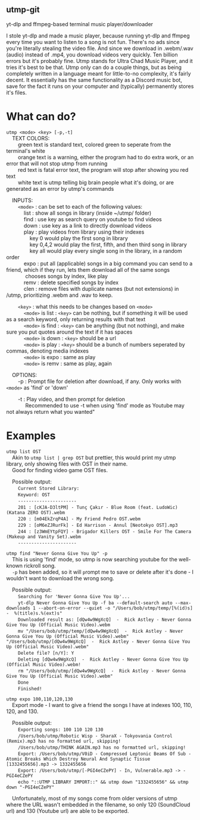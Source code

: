 ## utmp-git
yt-dlp and ffmpeg-based terminal music player/downloader

I stole yt-dlp and made a music player, because running yt-dlp and ffmpeg every time you want to listen to a song is not fun.
There's no ads since you're literally stealing the video file.
And since we download in .webm/.wav (audio) instead of .mp4, you download videos very quickly.
Ten billion errors but it's probably fine.
Utmp stands for Ultra Chad Music Player, and it tries it's best to be that.
Utmp only can do a couple things, but as being completely written in a language meant for little-to-no complexity, it's fairly decent.
It essentially has the same functionality as a Discord music bot, save for the fact it runs on your computer and (typically) permanently stores it's files.

# What can do?  
`utmp <mode> <key> [-p,-t]`  
&nbsp;&nbsp;&nbsp;&nbsp;TEXT COLORS:  
&nbsp;&nbsp;&nbsp;&nbsp;&nbsp;&nbsp;&nbsp;&nbsp;green text is standard text, colored green to seperate from the terminal's white  
&nbsp;&nbsp;&nbsp;&nbsp;&nbsp;&nbsp;&nbsp;&nbsp;orange text is a warning, either the program had to do extra work, or an error that will not stop utmp from running  
&nbsp;&nbsp;&nbsp;&nbsp;&nbsp;&nbsp;&nbsp;&nbsp;red text is fatal error text, the program will stop after showing you red text  
&nbsp;&nbsp;&nbsp;&nbsp;&nbsp;&nbsp;&nbsp;&nbsp;white text is utmp telling big brain people what it's doing, or are generated as an error by utmp's commands  

&nbsp;&nbsp;&nbsp;&nbsp;INPUTS:  
&nbsp;&nbsp;&nbsp;&nbsp;&nbsp;&nbsp;&nbsp;&nbsp;`<mode>` : can be set to each of the following values:  
&nbsp;&nbsp;&nbsp;&nbsp;&nbsp;&nbsp;&nbsp;&nbsp;&nbsp;&nbsp;&nbsp;&nbsp;list : show all songs in library (inside ~/utmp/ folder)  
&nbsp;&nbsp;&nbsp;&nbsp;&nbsp;&nbsp;&nbsp;&nbsp;&nbsp;&nbsp;&nbsp;&nbsp;find : use key as search query on youtube to find videos  
&nbsp;&nbsp;&nbsp;&nbsp;&nbsp;&nbsp;&nbsp;&nbsp;&nbsp;&nbsp;&nbsp;&nbsp;down : use key as a link to directly download videos  
&nbsp;&nbsp;&nbsp;&nbsp;&nbsp;&nbsp;&nbsp;&nbsp;&nbsp;&nbsp;&nbsp;&nbsp;play : play videos from library using their indexes  
&nbsp;&nbsp;&nbsp;&nbsp;&nbsp;&nbsp;&nbsp;&nbsp;&nbsp;&nbsp;&nbsp;&nbsp;&nbsp;&nbsp;&nbsp;&nbsp;key 0 would play the first song in library  
&nbsp;&nbsp;&nbsp;&nbsp;&nbsp;&nbsp;&nbsp;&nbsp;&nbsp;&nbsp;&nbsp;&nbsp;&nbsp;&nbsp;&nbsp;&nbsp;key 0,4,2 would play the first, fifth, and then third song in library  
&nbsp;&nbsp;&nbsp;&nbsp;&nbsp;&nbsp;&nbsp;&nbsp;&nbsp;&nbsp;&nbsp;&nbsp;&nbsp;&nbsp;&nbsp;&nbsp;key all would play every single song in the library, in a random order  
&nbsp;&nbsp;&nbsp;&nbsp;&nbsp;&nbsp;&nbsp;&nbsp;&nbsp;&nbsp;&nbsp;&nbsp;expo : put all (applicable) songs in a big command you can send to a friend, which if they run, lets them download all of the same songs  
&nbsp;&nbsp;&nbsp;&nbsp;&nbsp;&nbsp;&nbsp;&nbsp;&nbsp;&nbsp;&nbsp;&nbsp;	chooses songs by index, like play  
&nbsp;&nbsp;&nbsp;&nbsp;&nbsp;&nbsp;&nbsp;&nbsp;&nbsp;&nbsp;&nbsp;&nbsp;remv : delete specified songs by index  
&nbsp;&nbsp;&nbsp;&nbsp;&nbsp;&nbsp;&nbsp;&nbsp;&nbsp;&nbsp;&nbsp;&nbsp;clen : remove files with duplicate names (but not extensions) in /utmp, prioritizing .webm and .wav to keep.  

&nbsp;&nbsp;&nbsp;&nbsp;&nbsp;&nbsp;&nbsp;&nbsp;`<key>` : what this needs to be changes based on `<mode>`  
&nbsp;&nbsp;&nbsp;&nbsp;&nbsp;&nbsp;&nbsp;&nbsp;&nbsp;&nbsp;&nbsp;&nbsp;`<mode>` is list : `<key>` can be nothing, but if something it will be used as a search keyword, only returning results with that text  
&nbsp;&nbsp;&nbsp;&nbsp;&nbsp;&nbsp;&nbsp;&nbsp;&nbsp;&nbsp;&nbsp;&nbsp;`<mode>` is find : `<key>` can be anything (but not nothing), and make sure you put quotes around the text if it has spaces  
&nbsp;&nbsp;&nbsp;&nbsp;&nbsp;&nbsp;&nbsp;&nbsp;&nbsp;&nbsp;&nbsp;&nbsp;`<mode>` is down : `<key>` should be a url  
&nbsp;&nbsp;&nbsp;&nbsp;&nbsp;&nbsp;&nbsp;&nbsp;&nbsp;&nbsp;&nbsp;&nbsp;`<mode>` is play : `<key>` should be a bunch of numbers seperated by commas, denoting media indexes  
&nbsp;&nbsp;&nbsp;&nbsp;&nbsp;&nbsp;&nbsp;&nbsp;&nbsp;&nbsp;&nbsp;&nbsp;`<mode>` is expo : same as play  
&nbsp;&nbsp;&nbsp;&nbsp;&nbsp;&nbsp;&nbsp;&nbsp;&nbsp;&nbsp;&nbsp;&nbsp;`<mode>` is remv : same as play, again  

&nbsp;&nbsp;&nbsp;&nbsp;OPTIONS:  
&nbsp;&nbsp;&nbsp;&nbsp;&nbsp;&nbsp;&nbsp;&nbsp;-p : Prompt file for deletion after download, if any. Only works with `<mode>` as 'find' or 'down'  

&nbsp;&nbsp;&nbsp;&nbsp;&nbsp;&nbsp;&nbsp;&nbsp;-t : Play video, and then prompt for deletion  
&nbsp;&nbsp;&nbsp;&nbsp;&nbsp;&nbsp;&nbsp;&nbsp;&nbsp;&nbsp;&nbsp;&nbsp;	 Recommended to use -t when using 'find' mode as Youtube may not always return what you wanted"  
  
# Examples  

`utmp list OST`  
&nbsp;&nbsp;&nbsp;&nbsp;Akin to `utmp list | grep OST` but prettier, this would print my utmp library, only showing files with OST in their name.  
&nbsp;&nbsp;&nbsp;&nbsp;Good for finding video game OST files.  

&nbsp;&nbsp;&nbsp;&nbsp;Possible output:  
&nbsp;&nbsp;&nbsp;&nbsp;&nbsp;&nbsp;&nbsp;&nbsp;`Current Stored Library:`  
&nbsp;&nbsp;&nbsp;&nbsp;&nbsp;&nbsp;&nbsp;&nbsp;`Keyword: OST`  
&nbsp;&nbsp;&nbsp;&nbsp;&nbsp;&nbsp;&nbsp;&nbsp;`----------------------`  
&nbsp;&nbsp;&nbsp;&nbsp;&nbsp;&nbsp;&nbsp;&nbsp;`201 : [cKJA-D3ltPM] - Tunç Çakır - Blue Room (feat. LudoWic) (Katana ZERO OST).webm`  
&nbsp;&nbsp;&nbsp;&nbsp;&nbsp;&nbsp;&nbsp;&nbsp;`220 : [m04EkZrqP4A] - My Friend Pedro OST.webm`  
&nbsp;&nbsp;&nbsp;&nbsp;&nbsp;&nbsp;&nbsp;&nbsp;`229 : [oM6eZJRurFk] - Ed Harrison - Annul [Neotokyo OST].mp3`  
&nbsp;&nbsp;&nbsp;&nbsp;&nbsp;&nbsp;&nbsp;&nbsp;`244 : [z3WmEYtpFQY] - Brigador Killers OST - Smile For The Camera (Makeup and Vanity Set).webm`  
&nbsp;&nbsp;&nbsp;&nbsp;&nbsp;&nbsp;&nbsp;&nbsp;`----------------------`  

`utmp find "Never Gonna Give You Up" -p`  
&nbsp;&nbsp;&nbsp;&nbsp;This is using 'find' mode, so utmp is now searching youtube for the well-known rickroll song.  
&nbsp;&nbsp;&nbsp;&nbsp;`-p` has been added, so it will `p`rompt me to save or delete after it's done - I wouldn't want to download the wrong song.  

&nbsp;&nbsp;&nbsp;&nbsp;Possible output:  
&nbsp;&nbsp;&nbsp;&nbsp;&nbsp;&nbsp;&nbsp;&nbsp;`Searching for 'Never Gonna Give You Up'...`  
&nbsp;&nbsp;&nbsp;&nbsp;&nbsp;&nbsp;&nbsp;&nbsp;`yt-dlp Never Gonna Give You Up -f ba --default-search auto --max-downloads 1 --abort-on-error --quiet -o "/Users/bob/utmp/temp/[%(id)s]  -  %(title)s.%(ext)s"`  
&nbsp;&nbsp;&nbsp;&nbsp;&nbsp;&nbsp;&nbsp;&nbsp;`Downloaded result as: [dQw4w9WgXcQ]  -  Rick Astley - Never Gonna Give You Up (Official Music Video).webm`  
&nbsp;&nbsp;&nbsp;&nbsp;&nbsp;&nbsp;&nbsp;&nbsp;`mv "/Users/bob/utmp/temp/[dQw4w9WgXcQ]  -  Rick Astley - Never Gonna Give You Up (Official Music Video).webm" "/Users/bob/utmp/[dQw4w9WgXcQ]  -  Rick Astley - Never Gonna Give You Up (Official Music Video).webm"`  
&nbsp;&nbsp;&nbsp;&nbsp;&nbsp;&nbsp;&nbsp;&nbsp;`Delete file? [n/Y]: Y`  
&nbsp;&nbsp;&nbsp;&nbsp;&nbsp;&nbsp;&nbsp;&nbsp;`Deleting [dQw4w9WgXcQ]  -  Rick Astley - Never Gonna Give You Up (Official Music Video).webm!`  
&nbsp;&nbsp;&nbsp;&nbsp;&nbsp;&nbsp;&nbsp;&nbsp;`rm "/Users/bob/utmp/[dQw4w9WgXcQ]  -  Rick Astley - Never Gonna Give You Up (Official Music Video).webm"`  
&nbsp;&nbsp;&nbsp;&nbsp;&nbsp;&nbsp;&nbsp;&nbsp;`Done`  
&nbsp;&nbsp;&nbsp;&nbsp;&nbsp;&nbsp;&nbsp;&nbsp;`Finished!`  

`utmp expo 100,110,120,130`  
&nbsp;&nbsp;&nbsp;&nbsp;Export mode - I want to give a friend the songs I have at indexes 100, 110, 120, and 130.  

&nbsp;&nbsp;&nbsp;&nbsp;Possible output:  
&nbsp;&nbsp;&nbsp;&nbsp;&nbsp;&nbsp;&nbsp;&nbsp;`Exporting songs: 100 110 120 130`  
&nbsp;&nbsp;&nbsp;&nbsp;&nbsp;&nbsp;&nbsp;&nbsp;`/Users/bob/utmp/Robotic Wisp - SharaX - Tokyovania Control (Remix).mp3 has no formatted url, skipping!`  
&nbsp;&nbsp;&nbsp;&nbsp;&nbsp;&nbsp;&nbsp;&nbsp;`/Users/bob/utmp/THINK AGAIN.mp3 has no formatted url, skipping!`  
&nbsp;&nbsp;&nbsp;&nbsp;&nbsp;&nbsp;&nbsp;&nbsp;`Export: /Users/bob/utmp/V0iD - Compressed Leptonic Beams Of Sub - Atomic Breaks Which Destroy Neural And Synaptic Tissue [1332455656].mp3 -> 1332455656`  
&nbsp;&nbsp;&nbsp;&nbsp;&nbsp;&nbsp;&nbsp;&nbsp;`Export: /Users/bob/utmp/[-PGI4eCZePY] - In, Vulnerable.mp3 -> -PGI4eCZePY`  
&nbsp;&nbsp;&nbsp;&nbsp;&nbsp;&nbsp;&nbsp;&nbsp;`echo "::UTMP LIBRARY IMPORT::" && utmp down "1332455656" && utmp down "-PGI4eCZePY"`  

&nbsp;&nbsp;&nbsp;&nbsp;Unfortunately, most of my songs come from older versions of utmp where the URL wasn't embedded in the filename, so only 120 (SoundCloud url) and 130 (Youtube url) are able to be exported.
